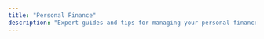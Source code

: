 ```yaml
---
title: "Personal Finance"
description: "Expert guides and tips for managing your personal finances, building wealth, and achieving financial independence."
---
```

